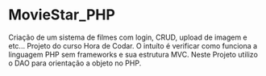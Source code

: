# MovieStar_PHP
Criação de um sistema de filmes com login, CRUD, upload de imagem e etc... Projeto do curso Hora de Codar. O intuíto é verificar como funciona a linguagem PHP sem frameworks e sua estrutura MVC. Neste Projeto utilizo o DAO para orientação a objeto no PHP. 
